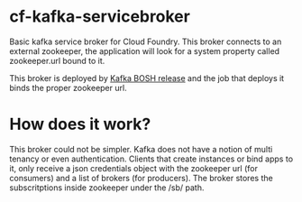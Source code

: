cf-kafka-servicebroker
======================

Basic kafka service broker for Cloud Foundry. This broker connects to an external zookeeper, the application will look for a system property called zookeeper.url bound to it.

This broker is deployed by [Kafka BOSH release](https://github.com/viniciusccarvalho/kafka-boshrelease) and the job that deploys it binds the proper zookeeper url.

How does it work?
=================

This broker could not be simpler. Kafka does not have a notion of multi tenancy or even authentication. Clients that create instances or bind apps to it, only receive a json credentials object with the zookeeper url (for consumers) and a list of brokers (for producers). The broker stores the subscritptions inside zookeeper under the /sb/ path.

